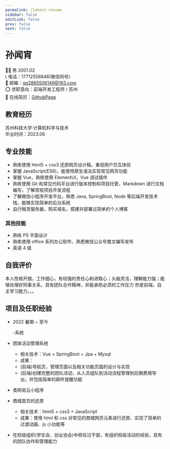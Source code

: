 ```yaml
---
permalink: /latest-resume
sidebar: false
editLink: false
prev: false
next: false
---
```


# 孙闻宵

👨‍💻 男 2001.02  
📞 电话：17712558848(微信同号)  
📧 邮箱：qq2865506149@163.com  
⭕ 求职意向：前端开发工程师 / 苏州  
📑 在线简历：[GithubPage](https://Shaw-Sun.github.io/latest-resume)

## 教育经历

苏州科技大学·计算机科学与技术  
毕业时间：2023.06

## 专业技能

- 熟练使用 html5 + css3 还原网页设计稿，重视用户交互体验
- 掌握 JavaScript(ES6)，能使用原生语法实现常见网页功能
- 掌握 Vue，熟练使用 ElementUI，Vue 调试插件
- 熟练使用 Git 和常见代码平台进行版本控制和项目托管，Markdown 进行文档编写，了解常规项目开发流程 <!-- 团队交流 -->
- 了解微信小程序开发平台，熟悉 Java, SpringBoot, Node 等后端开发技术栈，能够实现简单的后台系统
- 自行租赁服务器，购买域名，搭建并部署过简单的个人博客

### 其他技能

- 熟练 PS 平面设计
- 熟练使用 office 系列办公软件、熟悉微信公众号推文编写发布
- 英语 4 级

## 自我评价

本人性格开朗，工作细心，有较强的责任心和进取心；头脑灵活，理解能力强；能够处理好同事关系，具有团队合作精神，并能承担必须的工作压力
热爱前端，自主学习能力。。。

<!-- https://resume.congm.in/ -->

## 项目及任职经验

- 2022 暑期 ~ 至今

  -系统

- 团体活动管理系统

  - 相关技术：Vue + SpringBoot + Jpa + Mysql
  - 成果：
  - (前端)导航页，管理页面以及相关功能页面的设计与实现
  - (后端)创建完整的团队活动，从人员组队到活动流程管理到后期费用导出，并包括简单的邮件提醒功能

- 类网易云小程序
- 商城首页的还原

  - 相关技术：html5 + css3 + JavaScript
  - 成果：使用 html 和 css 对常见的商城网页元素进行还原、实现了简单的过渡动画、js 小功能等

- 在校级组织(学生会、创业协会)中担任过干部，有组织校级活动的经验，具有的团队协作和管理能力
